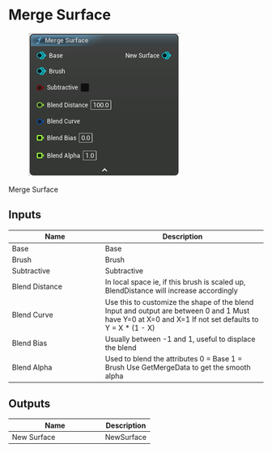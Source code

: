 # Merge Surface

<div align="left" data-full-width="false">

<figure><img src="../../../api/Surface/Merge_Surface.png" alt=""><figcaption></figcaption></figure>

</div>

Merge Surface

## Inputs

<table><thead><tr><th width="170">Name</th><th>Description</th></tr></thead><tbody><tr><td>Base</td><td>Base</td></tr><tr><td>Brush</td><td>Brush</td></tr><tr><td>Subtractive</td><td>Subtractive</td></tr><tr><td>Blend Distance</td><td>In local space ie, if this brush is scaled up, BlendDistance will increase accordingly</td></tr><tr><td>Blend Curve</td><td>Use this to customize the shape of the blend Input and output are between 0 and 1 Must have Y=0 at X=0 and X=1 If not set defaults to Y = X * (1 - X)</td></tr><tr><td>Blend Bias</td><td>Usually between -1 and 1, useful to displace the blend</td></tr><tr><td>Blend Alpha</td><td>Used to blend the attributes 0 = Base 1 = Brush Use GetMergeData to get the smooth alpha</td></tr></tbody></table>

## Outputs

<table><thead><tr><th width="170">Name</th><th>Description</th></tr></thead><tbody><tr><td>New Surface</td><td>NewSurface</td></tr></tbody></table>
